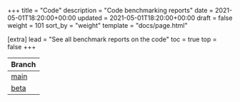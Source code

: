 +++
title = "Code"
description = "Code benchmarking reports"
date = 2021-05-01T18:20:00+00:00
updated = 2021-05-01T18:20:00+00:00
draft = false
weight = 101
sort_by = "weight"
template = "docs/page.html"

[extra]
lead = "See all benchmark reports on the code"
toc = true
top = false
+++

| Branch |
|--------|
| [main](main) |
| [beta](beta) |
